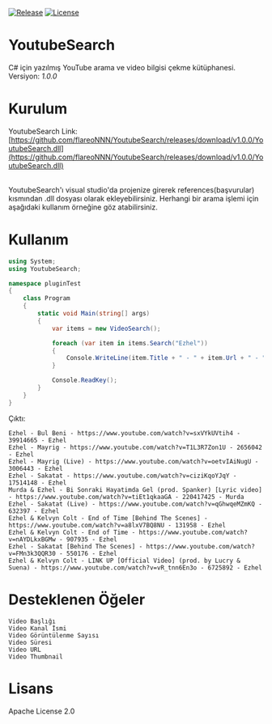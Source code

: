 [![Release](https://img.shields.io/github/v/release/flareoNNN/YoutubeSearch "Release")](https://github.com/flareoNNN/YoutubeSearch/releases "Release")
[![License](https://img.shields.io/github/license/flareoNNN/YoutubeSearch "License")](https://github.com/flareoNNN/YoutubeSearch/blob/master/LICENSE "License")

# YoutubeSearch

C# için yazılmış YouTube arama ve video bilgisi çekme kütüphanesi.<br>
Versiyon: *1.0.0*

# Kurulum

YoutubeSearch Link: [https://github.com/flareoNNN/YoutubeSearch/releases/download/v1.0.0/YoutubeSearch.dll](https://github.com/flareoNNN/YoutubeSearch/releases/download/v1.0.0/YoutubeSearch.dll)<br><br>

YoutubeSearch'ı visual studio'da projenize girerek references(başvurular) kısmından .dll dosyası olarak ekleyebilirsiniz. Herhangi bir arama işlemi için aşağıdaki kullanım örneğine göz atabilirsiniz.

# Kullanım

````c#
using System;
using YoutubeSearch;

namespace pluginTest
{
    class Program
    {
        static void Main(string[] args)
        {
            var items = new VideoSearch();

            foreach (var item in items.Search("Ezhel"))
            {
                Console.WriteLine(item.Title + " - " + item.Url + " - " + item.ViewCount + " - " + item.Author);
            }

            Console.ReadKey();
        }
    }
}
````

Çıktı:
````
Ezhel - Bul Beni - https://www.youtube.com/watch?v=sxVYkUVtih4 - 39914665 - Ezhel
Ezhel - Mayrig - https://www.youtube.com/watch?v=T1L3R7Zon1U - 2656042 - Ezhel
Ezhel - Mayrig (Live) - https://www.youtube.com/watch?v=oetvIAiNugU - 3006443 - Ezhel
Ezhel - Sakatat - https://www.youtube.com/watch?v=ciziKqoYJqY - 17514148 - Ezhel
Murda & Ezhel - Bi Sonraki Hayatimda Gel (prod. Spanker) [Lyric video] - https://www.youtube.com/watch?v=tiEt1qkaaGA - 220417425 - Murda
Ezhel - Sakatat (Live) - https://www.youtube.com/watch?v=qGhwqeMZmKQ - 632397 - Ezhel
Ezhel & Kelvyn Colt - End of Time [Behind The Scenes] - https://www.youtube.com/watch?v=a8lxV7BQ8NU - 131958 - Ezhel
Ezhel & Kelvyn Colt - End of Time - https://www.youtube.com/watch?v=nAYDLkxBGMw - 907935 - Ezhel
Ezhel - Sakatat [Behind The Scenes] - https://www.youtube.com/watch?v=FMn3k3QQR30 - 550176 - Ezhel
Ezhel & Kelvyn Colt - LINK UP [Official Video] (prod. by Lucry & Suena) - https://www.youtube.com/watch?v=vR_tnn6En3o - 6725892 - Ezhel
````

# Desteklenen Öğeler

````
Video Başlığı
Video Kanal İsmi
Video Görüntülenme Sayısı
Video Süresi
Video URL
Video Thumbnail
````

# Lisans

Apache License 2.0
